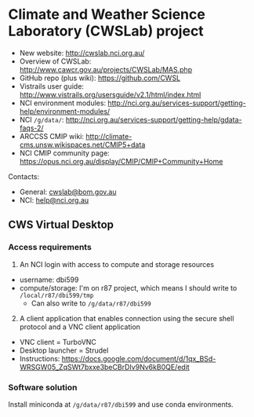 # Climate and Weather Science Laboratory (CWSLab) project

* New website: http://cwslab.nci.org.au/
* Overview of CWSLab: http://www.cawcr.gov.au/projects/CWSLab/MAS.php  
* GitHub repo (plus wiki): https://github.com/CWSL  
* Vistrails user guide: http://www.vistrails.org/usersguide/v2.1/html/index.html  
* NCI environment modules: http://nci.org.au/services-support/getting-help/environment-modules/  
* NCI `/g/data/`: http://nci.org.au/services-support/getting-help/gdata-faqs-2/  
* ARCCSS CMIP wiki: http://climate-cms.unsw.wikispaces.net/CMIP5+data
* NCI CMIP community page: https://opus.nci.org.au/display/CMIP/CMIP+Community+Home

Contacts:  

* General: cwslab@bom.gov.au
* NCI: help@nci.org.au


## CWS Virtual Desktop

### Access requirements

1. An NCI login with access to compute and storage resources
   
  * username: dbi599
  * compute/storage: I'm on r87 project, which means I should write to `/local/r87/dbi599/tmp`
    * Can also write to `/g/data/r87/dbi599`

2. A client application that enables connection using the secure shell protocol and a VNC client application
 
  * VNC client = TurboVNC  
  * Desktop launcher = Strudel  
  * Instructions: https://docs.google.com/document/d/1qx_BSd-WRSGW05_ZqSWt7bxxe3beCBrDIv9Nv6kB0QE/edit  
  
### Software solution

Install miniconda at `/g/data/r87/dbi599` and use conda environments.

  
  